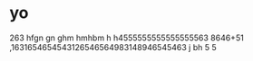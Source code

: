 # yo
263
hfgn
gn
ghm
hmhbm
h
h4555555555555555563
8646+51
,1631654654543126546564983148946545463
j bh
5
5
